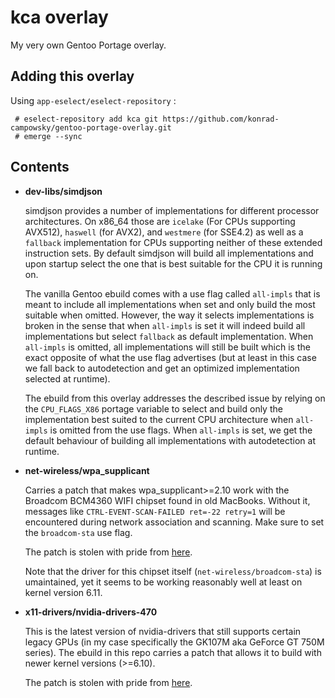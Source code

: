 # kca overlay

My very own Gentoo Portage overlay.

## Adding this overlay

Using `app-eselect/eselect-repository` : 

```
 # eselect-repository add kca git https://github.com/konrad-campowsky/gentoo-portage-overlay.git 
 # emerge --sync
```

## Contents

 - **dev-libs/simdjson**

   simdjson provides a number of implementations for different processor architectures. On x86_64 those are `icelake` (For CPUs supporting AVX512), `haswell` (for AVX2), and `westmere` (for SSE4.2) as well as a `fallback` implementation for CPUs supporting neither of these extended instruction sets. By default simdjson will build all implementations and upon startup select the one that is best suitable for the CPU it is running on. 

   The vanilla Gentoo ebuild comes with a use flag called `all-impls` that is meant to include all implementations when set and only build the most suitable when omitted. However, the way it selects implementations is broken in the sense that when `all-impls` is set it will indeed build all implementations but select `fallback` as default implementation. When `all-impls` is omitted, all implementations will still be built which is the exact opposite of what the use flag advertises (but at least in this case we fall back to autodetection and get an optimized implementation selected at runtime).

   The ebuild from this overlay  addresses the described issue by relying on the `CPU_FLAGS_X86` portage variable to select and build only the implementation best suited to the current CPU architecture when `all-impls` is omitted from the use flags. When `all-impls` is set, we get the default behaviour of building all implementations with autodetection at runtime.
   
 - **net-wireless/wpa_supplicant**

   Carries a patch that makes wpa_supplicant>=2.10 work with the Broadcom BCM4360 WIFI chipset found in old MacBooks. Without it, messages like `CTRL-EVENT-SCAN-FAILED ret=-22 retry=1` will be encountered during network association and scanning. Make sure to set the `broadcom-sta` use flag.

   The patch is stolen with pride from [here](https://forums.gentoo.org/viewtopic-t-1151111-view-previous.html?sid=38cd8dc94693d96f6e56f54fe9231475).

   Note that the driver for this chipset itself (`net-wireless/broadcom-sta`) is umaintained, yet it seems to be working reasonably well at least on kernel version 6.11.

 - **x11-drivers/nvidia-drivers-470**

   This is the latest version of nvidia-drivers that still supports certain legacy GPUs (in my case specifically the GK107M aka GeForce GT 750M series). The ebuild in this repo carries a patch that allows it to build with newer kernel versions (>=6.10).

   The patch is stolen with pride from [here](https://forums.developer.nvidia.com/t/gpl-only-symbols-follow-pte-and-rcu-read-unlock-prevent-470-256-02-to-build-with-kernel-6-10/300052/5).


